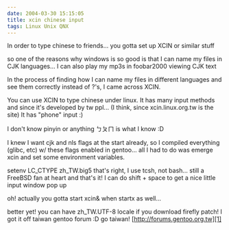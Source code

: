 ```yaml
---
date: 2004-03-30 15:15:05
title: xcin chinese input
tags: Linux Unix QNX
---
```

In order to type chinese to friends... you gotta set up XCIN or similar stuff

so one of the reasons why windows is so good is that I can name my files in CJK
languages... I can also play my mp3s in foobar2000 viewing CJK text

In the process of finding how I can name my files in different languages and
see them correctly instead of ?'s, I came across XCIN.

You can use XCIN to type chinese under linux.
It has many input methods and since it's developed by tw ppl... (I think, since
xcin.linux.org.tw is the site) It has "phone" input :)

I don't know pinyin or anything
ㄅㄆㄇ is what I know :D

I knew I want cjk and nls flags at the start already, so I compiled everything
(glibc, etc) w/ these flags enabled in gentoo... all I had to do was emerge
xcin and set some environment variables.

setenv LC_CTYPE zh_TW.big5
that's right, I use tcsh, not bash... still a FreeBSD fan at heart
and that's it! I can do shift + space to get a nice little input window pop up

oh! actually you gotta start xcin& when startx as well...

better yet! you can have zh_TW.UTF-8 locale if you download firefly patch!
I got it off taiwan gentoo forum :D go taiwan!
[http://forums.gentoo.org.tw][1]

  [1]: http://forums.gentoo.org.tw
